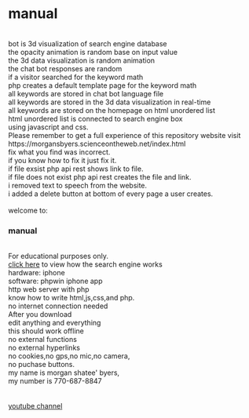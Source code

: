 # manual
<br>
bot is 3d visualization of search engine database<br>
the opacity animation is random base on input value<br>
the 3d data visualization is random animation<br>
the chat bot responses are random<br>
if a visitor searched for the keyword math<br>
php creates a default template page for the keyword math<br>
all keywords are stored in chat bot language file<br>
all keywords are stored in the 3d data visualization in real-time<br>
all keywords are stored on the homepage on html unordered list<br>
html unordered list is connected to search engine box<br>
using javascript and css.
<br>
Please remember to get a full experience of this repository website
visit https://morgansbyers.scienceontheweb.net/index.html
<br>
fix what you find was incorrect.<br>
if you know how to fix it just fix it.<br>
if file exsist php api rest shows link to file.<br>
if file does not exist php api rest creates the file and link.<br>
i removed text to speech from the website.<br>
i added a delete button at bottom of every page a user creates.<br>
<br>
welcome to:<br>
<H3>manual</H3><br>
For educational purposes only.<br>
<a href="https://jehovahsays.github.io/manual/how/map.html">click here</a> to view how the search engine works<br>
hardware: iphone<br>
software: phpwin iphone app<br>
http web server with php<br>
know how to write html,js,css,and php.<br>
no internet connection needed<br>
After you download<br>
edit anything and everything<br>
this should work offline<br>
no external functions<br> 
no external hyperlinks<br>
no cookies,no gps,no mic,no camera,<br>
no puchase buttons.<br>
my name is morgan shatee' byers,<br>
my number is 770-687-8847<br>
<br>
<br>
<a href="https://youtube.com/@jehovahsaysnetworth?si=FRrFrG_K02C38K_G">
youtube channel</a>
<br>